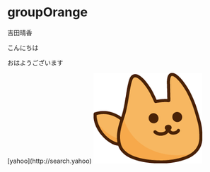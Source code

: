# groupOrange

吉田晴香
<p>こんにちは</p>
<p>おはようございます</p>
[yahoo](http://search.yahoo)
<img src="images/images1.png" alt="">

